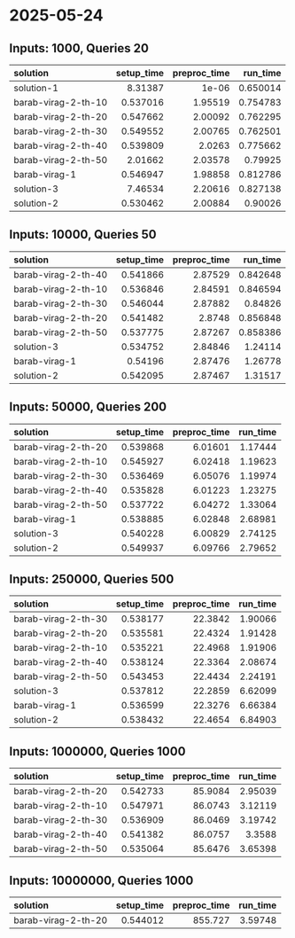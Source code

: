 # 2025-05-24

## Inputs: 1000, Queries 20

| solution            |   setup_time |   preproc_time |   run_time |
|:--------------------|-------------:|---------------:|-----------:|
| solution-1          |     8.31387  |        1e-06   |   0.650014 |
| barab-virag-2-th-10 |     0.537016 |        1.95519 |   0.754783 |
| barab-virag-2-th-20 |     0.547662 |        2.00092 |   0.762295 |
| barab-virag-2-th-30 |     0.549552 |        2.00765 |   0.762501 |
| barab-virag-2-th-40 |     0.539809 |        2.0263  |   0.775662 |
| barab-virag-2-th-50 |     2.01662  |        2.03578 |   0.79925  |
| barab-virag-1       |     0.546947 |        1.98858 |   0.812786 |
| solution-3          |     7.46534  |        2.20616 |   0.827138 |
| solution-2          |     0.530462 |        2.00884 |   0.90026  |

## Inputs: 10000, Queries 50

| solution            |   setup_time |   preproc_time |   run_time |
|:--------------------|-------------:|---------------:|-----------:|
| barab-virag-2-th-40 |     0.541866 |        2.87529 |   0.842648 |
| barab-virag-2-th-10 |     0.536846 |        2.84591 |   0.846594 |
| barab-virag-2-th-30 |     0.546044 |        2.87882 |   0.84826  |
| barab-virag-2-th-20 |     0.541482 |        2.8748  |   0.856848 |
| barab-virag-2-th-50 |     0.537775 |        2.87267 |   0.858386 |
| solution-3          |     0.534752 |        2.84846 |   1.24114  |
| barab-virag-1       |     0.54196  |        2.87476 |   1.26778  |
| solution-2          |     0.542095 |        2.87467 |   1.31517  |

## Inputs: 50000, Queries 200

| solution            |   setup_time |   preproc_time |   run_time |
|:--------------------|-------------:|---------------:|-----------:|
| barab-virag-2-th-20 |     0.539868 |        6.01601 |    1.17444 |
| barab-virag-2-th-10 |     0.545927 |        6.02418 |    1.19623 |
| barab-virag-2-th-30 |     0.536469 |        6.05076 |    1.19974 |
| barab-virag-2-th-40 |     0.535828 |        6.01223 |    1.23275 |
| barab-virag-2-th-50 |     0.537722 |        6.04272 |    1.33064 |
| barab-virag-1       |     0.538885 |        6.02848 |    2.68981 |
| solution-3          |     0.540228 |        6.00829 |    2.74125 |
| solution-2          |     0.549937 |        6.09766 |    2.79652 |

## Inputs: 250000, Queries 500

| solution            |   setup_time |   preproc_time |   run_time |
|:--------------------|-------------:|---------------:|-----------:|
| barab-virag-2-th-30 |     0.538177 |        22.3842 |    1.90066 |
| barab-virag-2-th-20 |     0.535581 |        22.4324 |    1.91428 |
| barab-virag-2-th-10 |     0.535221 |        22.4968 |    1.91906 |
| barab-virag-2-th-40 |     0.538124 |        22.3364 |    2.08674 |
| barab-virag-2-th-50 |     0.543453 |        22.4434 |    2.24191 |
| solution-3          |     0.537812 |        22.2859 |    6.62099 |
| barab-virag-1       |     0.536599 |        22.3276 |    6.66384 |
| solution-2          |     0.538432 |        22.4654 |    6.84903 |

## Inputs: 1000000, Queries 1000

| solution            |   setup_time |   preproc_time |   run_time |
|:--------------------|-------------:|---------------:|-----------:|
| barab-virag-2-th-20 |     0.542733 |        85.9084 |    2.95039 |
| barab-virag-2-th-10 |     0.547971 |        86.0743 |    3.12119 |
| barab-virag-2-th-30 |     0.536909 |        86.0469 |    3.19742 |
| barab-virag-2-th-40 |     0.541382 |        86.0757 |    3.3588  |
| barab-virag-2-th-50 |     0.535064 |        85.6476 |    3.65398 |

## Inputs: 10000000, Queries 1000

| solution            |   setup_time |   preproc_time |   run_time |
|:--------------------|-------------:|---------------:|-----------:|
| barab-virag-2-th-20 |     0.544012 |        855.727 |    3.59748 |